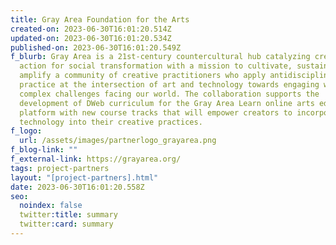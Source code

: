 ```yaml
---
title: Gray Area Foundation for the Arts
created-on: 2023-06-30T16:01:20.514Z
updated-on: 2023-06-30T16:01:20.534Z
published-on: 2023-06-30T16:01:20.549Z
f_blurb: Gray Area is a 21st-century countercultural hub catalyzing creative
  action for social transformation with a mission to cultivate, sustain, and
  amplify a community of creative practitioners who apply antidisciplinary
  practice at the intersection of art and technology towards engaging with the
  complex challenges facing our world. The collaboration supports the
  development of DWeb curriculum for the Gray Area Learn online arts education
  platform with new course tracks that will empower creators to incorporate DWeb
  technology into their creative practices.
f_logo:
  url: /assets/images/partnerlogo_grayarea.png
f_blog-link: ""
f_external-link: https://grayarea.org/
tags: project-partners
layout: "[project-partners].html"
date: 2023-06-30T16:01:20.558Z
seo:
  noindex: false
  twitter:title: summary
  twitter:card: summary
---
```

